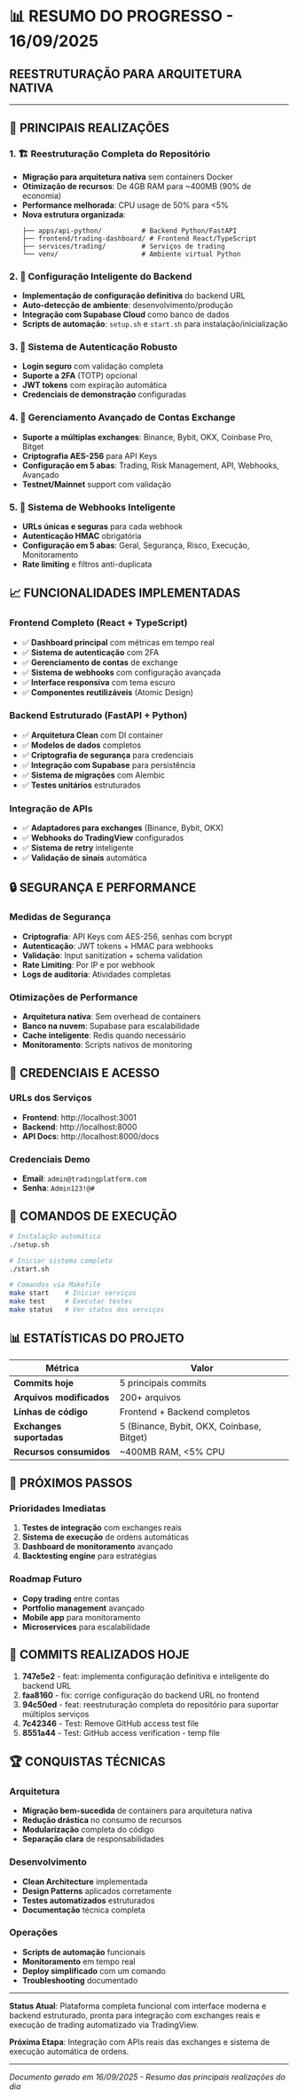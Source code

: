 # 📊 **RESUMO DO PROGRESSO - 16/09/2025**
## **REESTRUTURAÇÃO PARA ARQUITETURA NATIVA**

---

## 🎯 **PRINCIPAIS REALIZAÇÕES**

### **1. 🏗️ Reestruturação Completa do Repositório**
- **Migração para arquitetura nativa** sem containers Docker
- **Otimização de recursos**: De 4GB RAM para ~400MB (90% de economia)
- **Performance melhorada**: CPU usage de 50% para <5%
- **Nova estrutura organizada**:
  ```
  ├── apps/api-python/          # Backend Python/FastAPI
  ├── frontend/trading-dashboard/ # Frontend React/TypeScript
  ├── services/trading/         # Serviços de trading
  └── venv/                     # Ambiente virtual Python
  ```

### **2. 🔧 Configuração Inteligente do Backend**
- **Implementação de configuração definitiva** do backend URL
- **Auto-detecção de ambiente**: desenvolvimento/produção
- **Integração com Supabase Cloud** como banco de dados
- **Scripts de automação**: `setup.sh` e `start.sh` para instalação/inicialização

### **3. 🎨 Sistema de Autenticação Robusto**
- **Login seguro** com validação completa
- **Suporte a 2FA** (TOTP) opcional
- **JWT tokens** com expiração automática
- **Credenciais de demonstração** configuradas

### **4. 🏦 Gerenciamento Avançado de Contas Exchange**
- **Suporte a múltiplas exchanges**: Binance, Bybit, OKX, Coinbase Pro, Bitget
- **Criptografia AES-256** para API Keys
- **Configuração em 5 abas**: Trading, Risk Management, API, Webhooks, Avançado
- **Testnet/Mainnet** support com validação

### **5. 🔗 Sistema de Webhooks Inteligente**
- **URLs únicas e seguras** para cada webhook
- **Autenticação HMAC** obrigatória
- **Configuração em 5 abas**: Geral, Segurança, Risco, Execução, Monitoramento
- **Rate limiting** e filtros anti-duplicata

## 📈 **FUNCIONALIDADES IMPLEMENTADAS**

### **Frontend Completo (React + TypeScript)**
- ✅ **Dashboard principal** com métricas em tempo real
- ✅ **Sistema de autenticação** com 2FA
- ✅ **Gerenciamento de contas** de exchange
- ✅ **Sistema de webhooks** com configuração avançada
- ✅ **Interface responsiva** com tema escuro
- ✅ **Componentes reutilizáveis** (Atomic Design)

### **Backend Estruturado (FastAPI + Python)**
- ✅ **Arquitetura Clean** com DI container
- ✅ **Modelos de dados** completos
- ✅ **Criptografia de segurança** para credenciais
- ✅ **Integração com Supabase** para persistência
- ✅ **Sistema de migrações** com Alembic
- ✅ **Testes unitários** estruturados

### **Integração de APIs**
- ✅ **Adaptadores para exchanges** (Binance, Bybit, OKX)
- ✅ **Webhooks do TradingView** configurados
- ✅ **Sistema de retry** inteligente
- ✅ **Validação de sinais** automática

## 🔒 **SEGURANÇA E PERFORMANCE**

### **Medidas de Segurança**
- **Criptografia**: API Keys com AES-256, senhas com bcrypt
- **Autenticação**: JWT tokens + HMAC para webhooks
- **Validação**: Input sanitization + schema validation
- **Rate Limiting**: Por IP e por webhook
- **Logs de auditoria**: Atividades completas

### **Otimizações de Performance**
- **Arquitetura nativa**: Sem overhead de containers
- **Banco na nuvem**: Supabase para escalabilidade
- **Cache inteligente**: Redis quando necessário
- **Monitoramento**: Scripts nativos de monitoring

## 🎯 **CREDENCIAIS E ACESSO**

### **URLs dos Serviços**
- **Frontend**: http://localhost:3001
- **Backend**: http://localhost:8000
- **API Docs**: http://localhost:8000/docs

### **Credenciais Demo**
- **Email**: `admin@tradingplatform.com`
- **Senha**: `Admin123!@#`

## 🚀 **COMANDOS DE EXECUÇÃO**

```bash
# Instalação automática
./setup.sh

# Iniciar sistema completo
./start.sh

# Comandos via Makefile
make start    # Iniciar serviços
make test     # Executar testes
make status   # Ver status dos serviços
```

## 📊 **ESTATÍSTICAS DO PROJETO**

| Métrica | Valor |
|---------|-------|
| **Commits hoje** | 5 principais commits |
| **Arquivos modificados** | 200+ arquivos |
| **Linhas de código** | Frontend + Backend completos |
| **Exchanges suportadas** | 5 (Binance, Bybit, OKX, Coinbase, Bitget) |
| **Recursos consumidos** | ~400MB RAM, <5% CPU |

## 🎯 **PRÓXIMOS PASSOS**

### **Prioridades Imediatas**
1. **Testes de integração** com exchanges reais
2. **Sistema de execução** de ordens automáticas
3. **Dashboard de monitoramento** avançado
4. **Backtesting engine** para estratégias

### **Roadmap Futuro**
- **Copy trading** entre contas
- **Portfolio management** avançado
- **Mobile app** para monitoramento
- **Microservices** para escalabilidade

## 📝 **COMMITS REALIZADOS HOJE**

1. **747e5e2** - feat: implementa configuração definitiva e inteligente do backend URL
2. **faa8160** - fix: corrige configuração do backend URL no frontend
3. **94c50ed** - feat: reestruturação completa do repositório para suportar múltiplos serviços
4. **7c42346** - Test: Remove GitHub access test file
5. **8551a44** - Test: GitHub access verification - temp file

## 🏆 **CONQUISTAS TÉCNICAS**

### **Arquitetura**
- **Migração bem-sucedida** de containers para arquitetura nativa
- **Redução drástica** no consumo de recursos
- **Modularização** completa do código
- **Separação clara** de responsabilidades

### **Desenvolvimento**
- **Clean Architecture** implementada
- **Design Patterns** aplicados corretamente
- **Testes automatizados** estruturados
- **Documentação** técnica completa

### **Operações**
- **Scripts de automação** funcionais
- **Monitoramento** em tempo real
- **Deploy simplificado** com um comando
- **Troubleshooting** documentado

---

**Status Atual**: Plataforma completa funcional com interface moderna e backend estruturado, pronta para integração com exchanges reais e execução de trading automatizado via TradingView.

**Próxima Etapa**: Integração com APIs reais das exchanges e sistema de execução automática de ordens.

---

*Documento gerado em 16/09/2025 - Resumo das principais realizações do dia*
